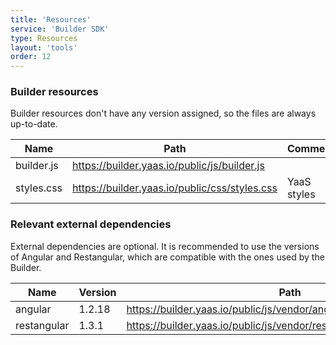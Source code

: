 ```yaml
---
title: 'Resources'
service: 'Builder SDK'
type: Resources
layout: 'tools'
order: 12
---
```


### Builder resources

Builder resources don't have any version assigned, so the files are always up-to-date.
<br>

|Name|Path|Comments|
|--------|--------|--------|
|builder.js|https://builder.yaas.io/public/js/builder.js||
|styles.css|https://builder.yaas.io/public/css/styles.css|YaaS styles|

### Relevant external dependencies

External dependencies are optional. It is recommended to use the versions of Angular and Restangular, which are compatible with the ones used by the Builder.
<br>

|Name|Version|Path|
|--------|--------|--------|
|angular|1.2.18|https://builder.yaas.io/public/js/vendor/angular/angular.js|
|restangular|1.3.1|https://builder.yaas.io/public/js/vendor/restangular/dist/restangular.js|
